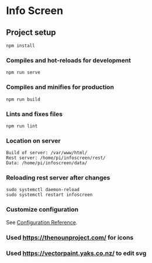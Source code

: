 # Info Screen

## Project setup
```
npm install
```

### Compiles and hot-reloads for development
```
npm run serve
```

### Compiles and minifies for production
```
npm run build
```

### Lints and fixes files
```
npm run lint
```

### Location on server
```
Build of server: /var/www/html/
Rest server: /home/pi/infoscreen/rest/
Data: /home/pi/infoscreen/data/
```

### Reloading rest server after changes
```
sudo systemctl daemon-reload
sudo systemctl restart infoscreen
``` 

### Customize configuration
See [Configuration Reference](https://cli.vuejs.org/config/).

### Used https://thenounproject.com/ for icons
### Used https://vectorpaint.yaks.co.nz/ to edit svg

